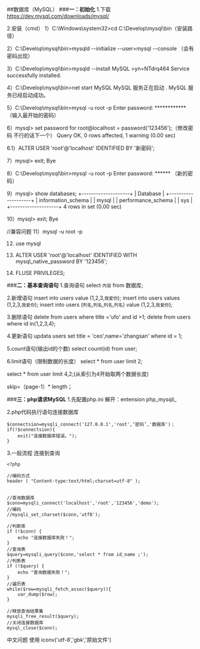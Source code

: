 ﻿##数据库（MySQL） 
###**一：初始化**
1.下载
https://dev.mysql.com/downloads/mysql/

2.安装（cmd）
1）C:\Windows\system32>cd C:\Develop\mysql\bin（安装路径）

2）C:\Develop\mysql\bin>mysqld --initialize --user=mysql --console （会有密码出现）

3）C:\Develop\mysql\bin>mysqld --install MySQL      >yn=NTdrq464
    Service successfully installed.
    
4）C:\Develop\mysql\bin>net start MySQL
MySQL 服务正在启动 .
MySQL 服务已经启动成功。

5）C:\Develop\mysql\bin>mysql -u root -p
Enter password: ************  （输入最开始的密码）

6）mysql> set password for root@localhost = password('123456');（修改密码 不行的话下一个）
Query OK, 0 rows affected, 1 warning (0.00 sec)

6.1）ALTER USER 'root'@'localhost' IDENTIFIED BY '新密码';
    
7）mysql> exit;
Bye

8）C:\Develop\mysql\bin>mysql -u root -p
Enter password: ****** （新的密码）

9）mysql> show databases;
+--------------------+
| Database           |
+--------------------+
| information_schema |
| mysql              |
| performance_schema |
| sys                |
+--------------------+
4 rows in set (0.00 sec)

10）mysql> exit;
Bye

//兼容问题
11）mysql -u root -p

12) use mysql

13) ALTER USER 'root'@'localhost' IDENTIFIED WITH mysql_native_password BY '123456';

14) FLUSE PRIVILEGES;


###**二：基本查询语句**
1.查询语句
select `内容` from 数据库;

2.新增语句
insert into users value (1,2,3,`我爱你`);
insert into users values (1,2,3,`我爱你`);
insert into users (`列名`,`列名`,`列名`,`列名`) value (1,2,3,`我爱你`);

3.删除语句
delete from users where title ='ufo' and id >1;
delete from users where id in(1,2,3,4);

4.更新语句
updata users set title = 'ceo',name='zhangsan' where id = 1;

5.count语句(输出id的个数)
select count(id) from user;

6.limit语句（限制数据的长度）
select * from user limit 2;

select * from user limit 4,2;(从索引为4开始取两个数据长度)

skip=（page-1）* length；

###**三：php请求MySQL**
1.先配置php.ini 
解开：entension php_mysqli_

2.php代码执行语句连接数据库
```
$connectsion=mysqli_connect('127.0.0.1','root',‘密码’,'数据库')；
if(!$connectsion){
    exit("连接数据库错误。");
} 
```

3.一般流程
连接到查询
```
<?php 

//编码方式
header ( "Content-type:text/html;charset=utf-8" );


//查询数据库
$conn=mysqli_connect('localhost','root','123456','demo');
//编码
//mysqli_set_charset($conn,'utf8');

//判断库
if (!$conn) {
	echo "连接数据库失败！";
}
//查询表
$query=mysqli_query($conn,'select * from id_name ;');
//判断表
if (!$query) {
	echo "查询数据失败！";
}
//遍历表
while($row=mysqli_fetch_assoc($query)){
	var_dump($row);
}

//释放查询结果集
mysqli_free_result($query);
//关闭连接数据库
mysql_close($conn);
```

中文问题
使用 iconv('utf-8','gbk','原始文件')